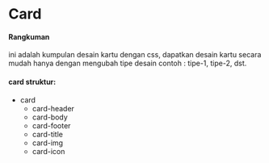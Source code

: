 # Card
#### Rangkuman
ini adalah kumpulan desain kartu dengan css, dapatkan desain kartu secara mudah
hanya dengan mengubah tipe desain contoh : tipe-1, tipe-2, dst.
#### card struktur:
- card
  - card-header
  - card-body
  - card-footer
  - card-title
  -  card-img
  -  card-icon
